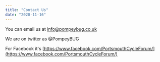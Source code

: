 ```yaml
---
title: "Contact Us"
date: "2020-11-16"
---
```


You can email us at [info@pompeybug.co.uk](mailto:info@pompeybug.co.uk)

We are on twitter as @PompeyBUG

For Facebook it's [https://www.facebook.com/PortsmouthCycleForum/](https://www.facebook.com/PortsmouthCycleForum/)
